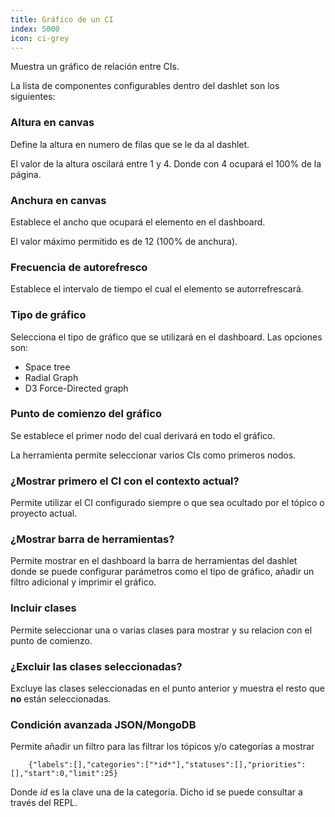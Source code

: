 ```yaml
---
title: Gráfico de un CI
index: 5000
icon: ci-grey
---
```


Muestra un gráfico de relación entre CIs.

La lista de componentes configurables dentro del dashlet son los siguientes:

### Altura en canvas

Define la altura en numero de filas que se le da al dashlet.

El valor de la altura oscilará entre 1 y 4. Donde con 4 ocupará el 100% de la página.

### Anchura en canvas

Establece el ancho que ocupará el elemento en el dashboard.

El valor máximo permitido es de 12 (100% de anchura).

### Frecuencia de autorefresco

Establece el intervalo de tiempo el cual el elemento se autorrefrescará.

### Tipo de gráfico

Selecciona el tipo de gráfico que se utilizará en el dashboard. Las opciones son:

- Space tree
- Radial Graph
- D3 Force-Directed graph

### Punto de comienzo del gráfico

Se establece el primer nodo del cual derivará en todo el gráfico.

La herramienta permite seleccionar varios CIs como primeros nodos.

### ¿Mostrar primero el CI con el contexto actual?

Permite utilizar el CI configurado siempre o que sea ocultado por el tópico o proyecto actual.

### ¿Mostrar barra de herramientas?

Permite mostrar en el dashboard la barra de herramientas del dashlet donde se puede configurar parámetros como el tipo de gráfico, añadir un filtro adicional y imprimir el gráfico.

### Incluir clases

Permite seleccionar una o varias clases para mostrar y su relacion con el punto de comienzo.

### ¿Excluir las clases seleccionadas?

Excluye las clases seleccionadas en el punto anterior y muestra el resto que **no**
están seleccionadas.

### Condición avanzada JSON/MongoDB

Permite añadir un filtro para las filtrar los tópicos y/o categorías a mostrar

        {"labels":[],"categories":["*id*"],"statuses":[],"priorities":[],"start":0,"limit":25}

Donde *id* es la clave una de la categoría. 
Dicho id se puede consultar a través del REPL.

